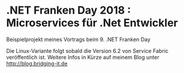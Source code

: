 # .NET Franken Day 2018 : Microservices für .Net Entwickler
Beispielprojekt meines Vortrags beim 9. .NET Franken Day

Die Linux-Variante folgt sobald die Version 6.2 von Service Fabric veröffentlich ist.  Weitere Infos in Kürze auf meinem Blog unter http://blog.bridging-it.de 
